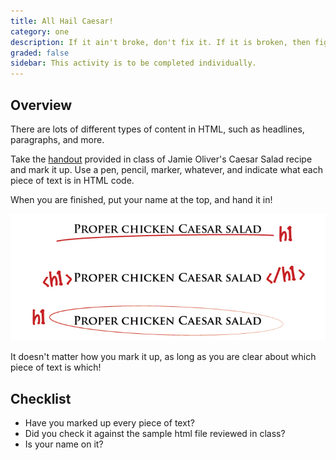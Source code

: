 ```yaml
---
title: All Hail Caesar!
category: one
description: If it ain't broke, don't fix it. If it is broken, then figure out how to correct it!
graded: false
sidebar: This activity is to be completed individually.
---
```


## Overview

There are lots of different types of content in HTML, such as headlines, paragraphs, and more.

Take the [handout](/assets/caesar-salad.pdf) provided in class of Jamie Oliver's Caesar Salad recipe and mark it up. Use a pen, pencil, marker, whatever, and indicate what each piece of text is in HTML code.

When you are finished, put your name at the top, and hand it in!

![Caesar salad recipe](/images/caesar.jpg)

It doesn't matter how you mark it up, as long as you are clear about which piece of text is which!

## Checklist

- Have you marked up every piece of text?
- Did you check it against the sample html file reviewed in class?
- Is your name on it?
